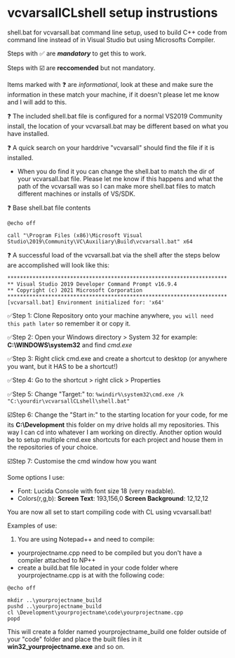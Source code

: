 # vcvarsallCLshell setup instrustions

 shell.bat for vcvarsall.bat command line setup, used to build C++ code from command line instead of in Visual Studio but using Microsofts Compiler.
 
 Steps with ✅ are ***mandatory*** to get this to work.
 
 Steps with ☑️ are **reccomended** but not mandatory.
 
 Items marked with ❓ are _informational_, look at these and make sure the information in these match your machine, if it doesn't please let me know and I will add to this.
 
 ❓ The included shell.bat file is configured for a normal VS2019 Community install, the location of your vcvarsall.bat may be different based on what you have installed.  
 
 ❓ A quick search on your harddrive "vcvarsall" should find the file if it is installed.  
 - When you do find it you can change the shell.bat to match the dir of your vcvarsall.bat file.  Please let me know if this happens and what the path of the vcvarsall was so I can make more shell.bat files to match different machines or installs of VS/SDK.

❓ Base shell.bat file contents
```
@echo off

call "\Program Files (x86)\Microsoft Visual Studio\2019\Community\VC\Auxiliary\Build\vcvarsall.bat" x64
```
❓ A successful load of the vcvarsall.bat via the shell after the steps below are accomplished will look like this:
```
**********************************************************************
** Visual Studio 2019 Developer Command Prompt v16.9.4
** Copyright (c) 2021 Microsoft Corporation
**********************************************************************
[vcvarsall.bat] Environment initialized for: 'x64'
```

 ✅Step 1:  Clone Repository onto your machine anywhere, ```you will need this path later``` so remember it or copy it.
 
 ✅Step 2:  Open your Windows directory > System 32 for example: **C:\WINDOWS\system32** and find _cmd.exe_
 
 ✅Step 3:  Right click cmd.exe and create a shortcut to desktop (or anywhere you want, but it HAS to be a shortcut!)
 
 ✅Step 4:  Go to the shortcut > right click > Properties
 
 ✅Step 5:  Change "Target:" to: ```%windir%\system32\cmd.exe /k  "C:\yourdir\vcvarsallCLshell\shell.bat"```
 
 ☑️Step 6:  Change the "Start in:" to the starting location for your code, for me its **C:\Development** this folder on my drive holds all my repositories.  This way I can cd into whatever I am working on directly.  Another option would be to setup multiple cmd.exe shortcuts for each project and house them in the repositories of your choice.
 
 ☑️Step 7:  Customise the cmd window how you want
 
 Some options I use:
 
  - Font: Lucida Console with font size 18 (very readable).
  - Colors(r,g,b): **Screen Text**: 193,156,0  **Screen Background**: 12,12,12

You are now all set to start compiling code with CL using vcvarsall.bat!

Examples of use:

1. You are using Notepad++ and need to compile:
 - yourprojectname.cpp need to be compiled but you don't have a compiler attached to NP++
 - create a build.bat file located in your code folder where yourprojectname.cpp is at with the following code:
 
``` 
@echo off

mkdir ..\yourprojectname_build
pushd ..\yourprojectname_build
cl \Development\yourprojectname\code\yourprojectname.cpp
popd
```

This will create a folder named yourprojectname_build one folder outside of your "code" folder and place the built files in it **win32_yourprojectname.exe** and so on.

